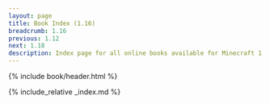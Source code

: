 ```yaml
---
layout: page
title: Book Index (1.16)
breadcrumb: 1.16
previous: 1.12
next: 1.18
description: Index page for all online books available for Minecraft 1.16.5.
---
```

{% include book/header.html %}

{% include_relative _index.md %}